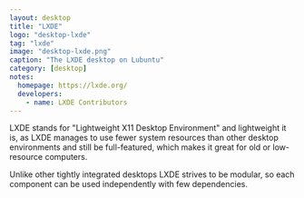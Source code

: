 ```yaml
---
layout: desktop
title: "LXDE"
logo: "desktop-lxde"
tag: "lxde"
image: "desktop-lxde.png"
caption: "The LXDE desktop on Lubuntu"
category: [desktop]
notes:
  homepage: https://lxde.org/
  developers:
    - name: LXDE Contributors
---
```


LXDE stands for "Lightweight X11 Desktop Environment" and lightweight it is, as LXDE manages to use fewer system resources than other desktop environments and still be full-featured, which makes it great for old or low-resource computers.

Unlike other tightly integrated desktops LXDE strives to be modular, so each component can be used independently with few dependencies.
